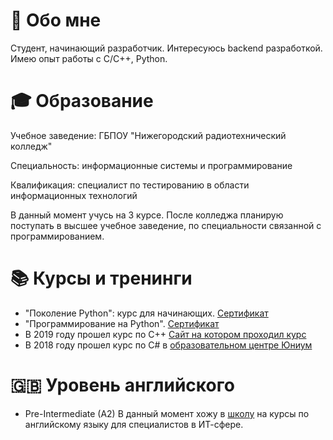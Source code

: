 # 👋 Обо мне

Студент, начинающий разработчик. Интересуюсь backend разработкой. Имею опыт работы с C/C++, Python. 

# 🎓 Образование

Учебное заведение: ГБПОУ "Нижегородский радиотехнический колледж"

Специальность: информационные системы и программирование

Квалификация: специалист по тестированию в области информационных технологий

В данный момент учусь на 3 курсе. После колледжа планирую поступать в высшее учебное заведение, по специальности связанной с программированием.

# 📚 Курсы и тренинги 

+ "Поколение Python": курс для начинающих. [Сертификат](https://stepik.org/cert/1150577)
+ "Программирование на Python". [Сертификат](https://stepik.org/cert/1023640)
+ В 2019 году прошел курс по C++ [Сайт на котором проходил курс](https://informatics.ru/)
+ В 2018 году прошел курс по C# в [образовательном центре Юниум](https://unium.ru/)

# 🇬🇧 Уровень английского
+ Pre-Intermediate (A2)
В данный момент хожу в [школу](https://greenlinenn.com/) на курсы по английскому языку для специалистов в ИТ-сфере.  
